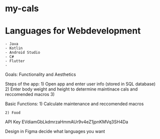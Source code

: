 # my-cals
# Languages for Webdevelopment
    - Java
    - Kotlin
    - Android Studio
    - C#
    - Flutter
    -

Goals:
    Functionality and Aesthetics


Steps of the app:
    1) Open app and enter user info (stored in SQL database)
    2) Enter body weight and height to determine maintinace cals and reccomended macros
    3)

Basic Functions:
    1) Calculate maintenance and reccomended macros

    2) Food

API Key EVdiamGbLkdmrzaHmmAUr9v4eZ1jpnKMVq3SH4Da

Design in Figma
decide what languages you want
